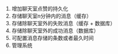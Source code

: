 1. 增加聊天室点赞的持久化
2. 存储聊天室n分钟内的消息（缓存）
3. 存储除聊天室外的失败消息（缓存 + 数据库）
4. 存储除聊天室外的成功消息（数据库）
5. 可配置消息存储的条数或者最久时间
6. 管理系统